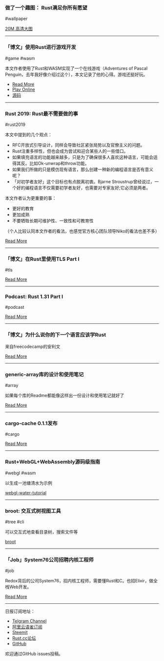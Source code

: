 ### 做了一个趣图： Rust满足你所有愿望

#wallpaper

[20M 高清大图](https://pan.baidu.com/s/1myuhb-_QpJDs0WLKvaUuJw)

---

### 「博文」使用Rust进行游戏开发

#game #wasm

本文作者使用了Rust和WASM实现了一个在线游戏（Adventures of Pascal Penguin，去年我好像介绍过这个），本文记录了他的心得。游戏还挺好玩。

- [Read More](https://medium.com/@michelotti.matthew/using-rust-for-gamedev-2f60b0e4cc5c)
- [Play Online](http://www.luduminis.com/pascal/about/)
- [源码](https://github.com/SergiusIW/chirperjax)

---

### Rust 2019: Rust最不需要做的事

#rust2019

本文中提到的几个观点：

- RFC开放式引导设计，同样会导致社区紧张局势以及官僚主义的问题。
- Rust注重多样性，但也会成为尝试和迎合某些人的一些借口。
- 如果填充语言的功能越来越多，只是为了确保很多人喜欢这种语言，可能会适得其反。比如Ok-unwrap和throw功能。
- 如果我们所做的只是模仿现有语言，那么创建一种新的编程语言是否有意义呢？
- 「对初学者友好」这个目标也有点脱离初衷。Bjarne Stroustrup曾经说过，一个好的编程语言不仅需要初学者友好，也需要对专家友好;它必须是两者。 

本文作者认为更重要的事：

- 更好的教育
- 更加成熟
- 不要牺牲长期可维护性、一致性和可教育性

（个人比较认同本文作者的看法，也感觉官方核心团队领导Niko的看法也差不多）

[Read More](https://h2co3.github.io/rust2019/)

---

### 「博文」在Rust里使用TLS Part I

#tls

[Read More](https://ayende.com/blog/185698-A/using-tls-with-rust-part-i)

---

### Podcast: Rust 1.31 Part I

#podcast

[Read More](https://newrustacean.com/show_notes/news/rust_1_31/part_1/index.html)

---

### 「博文」为什么说你的下一个语言应该学Rust

来自freecodecamp的安利文

[Read More](https://medium.freecodecamp.org/which-programming-language-should-you-learn-next-487d077baa32)

---

### generic-array库的设计和使用笔记

#array

如果每个库的Readme都能像这样出一份设计和使用笔记就好了

[Read More](https://github.com/fizyk20/generic-array/blob/master/DESIGN.md)

---

### cargo-cache 0.1.1发布

#cargo

[Read More](https://www.reddit.com/r/rust/comments/adsh4o/cargocache_011_released_manage_your_cargo/)

---

### Rust+WebGL+WebAssembly源码级指南

#webgl #wasm

以生成一池塘清水为示例

[webgl-water-tutorial](https://github.com/chinedufn/webgl-water-tutorial)

---

### broot: 交互式树视图工具

#tree #cli

可以交互式地查看目录树，搜索文件等

[broot](https://github.com/Canop/broot)

---

### 「Job」System76公司招聘内核工程师

#job

Redox背后的公司System76，招内核工程师，需要懂Rust和C。也招Elixir，做全栈Web开发。

[Read More](https://system76.com/careers)


---

日报订阅地址：

- [Telgram Channel](https://t.me/rust_daily_news )
- [阿里云语雀订阅](https://www.yuque.com/chaosbot/rustnews)
- [Steemit](https://steemit.com/@blackanger)
- [Rust.cc论坛](https://rust.cc)
- [GitHub](https://github.com/RustStudy/rust_daily_news)

欢迎通过GitHub issues投稿。

